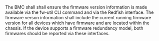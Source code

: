 The BMC shall shall ensure the firmware version information is made available
via the fw-util CLI command and via the Redfish interface.  The firmware
verson information shall include the current running firmware version for
all devices which have firmware and are located within the chassis.  If the
device supports a firmware redundancy model, both firmwares should be reported
via these interfaces.  

